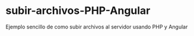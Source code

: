 # subir-archivos-PHP-Angular
Ejemplo sencillo de como subir archivos al servidor usando PHP y Angular
